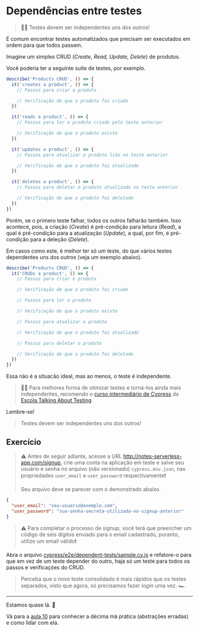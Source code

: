 # Dependências entre testes

> 🧑‍🏫 Testes devem ser independentes uns dos outros!

É comum encontrar testes automatizados que precisam ser executados em ordem para que todos passem.

Imagine um simples CRUD (_Create, Read, Update, Delete_) de produtos.

Você poderia ter a seguinte suíte de testes, por exemplo.

```js
describe('Products CRUD', () => {
  it('creates a product', () => {
    // Passos para criar o produto

    // Verificação de que o produto foi criado
  })

  it('reads a product', () => {
    // Passos para ler o produto criado pelo teste anterior

    // Verificação de que o produto existe
  })

  it('updates a product', () => {
    // Passos para atualizar o produto lido no teste anterior

    // Verificação de que o produto foi atualizado
  })

  it('deletes a product', () => {
    // Passos para deletar o produto atualizado no teste anterior

    // Verificação de que o produto foi deletado
  })
})

```

Porém, se o primero teste falhar, todos os outros falharão também. Isso acontece, pois, a criação (_Create_) é pré-condição para leitura (_Read_), a qual é pré-condição para a atualização (_Update_), a qual, por fim, é pré-condição para a deleção (_Delete_).

Em casos como este, é melhor ter só um teste, do que vários testes dependentes uns dos outros (veja um exemplo abaixo).

```js
describe('Products CRUD', () => {
  it('CRUDs a product', () => {
    // Passos para criar o produto

    // Verificação de que o produto foi criado

    // Passos para ler o produto

    // Verificação de que o produto existe

    // Passos para atualizar o produto

    // Verificação de que o produto foi atualizado

    // Passos para deletar o produto

    // Verificação de que o produto foi deletado
  })
})

```

Essa não é a situacão ideal, mas ao menos, o teste é independente.

> 🧑‍🏫 Para melhores forma de otimizar testes e torná-los ainda mais independentes, recomendo o [curso intermediário de Cypress](https://www.udemy.com/course/testes-automatizados-com-cypress-intermediario/?referralCode=F14505FB0076672E51A2) da [Escola Talking About Testing](https://www.udemy.com/user/walmyr/).

Lembre-se!

> Testes devem ser independentes uns dos outros!


## Exercício

> ⚠️ Antes de seguir adiante, acesse a URL http://notes-serverless-app.com/signup, crie uma conta na aplicação em teste e salve seu usuário e senha no arquivo (não versionado) `cypress.env.json`, nas propriedades `user_email` e `user_password` respectivamente❗
>
> Seu arquivo deve se parecer com o demonstrado abaixo.

```json
{
  "user_email": "seu-usuario@exemplo.com",
  "user_password": "sua-senha-secreta-utilizada-no-signup-anterior"
}

```

> ⚠️ Para completar o processo de _signup_, você terá que preencher um código de seis dígitos enviado para o email cadastrado, poranto, utilize um email válido❗

Abra o arquivo [cypress/e2e/dependent-tests/sample.cy.js](../cypress/e2e/dependent-tests/sample.cy.js) e refatore-o para que em vez de um teste depender do outro, haja só um teste para todos os passos e verificações do CRUD.

> Perceba que o novo teste consolidado é mais rápidos que os testes separados, visto que agora, só precisamos fazer _login_ uma vez. 🏎️

___

Estamos quase lá. 🏁

Vá para a [aula 10](./10.md) para conhecer a décima má prática (abstrações erradas) e como lidar com ela.
